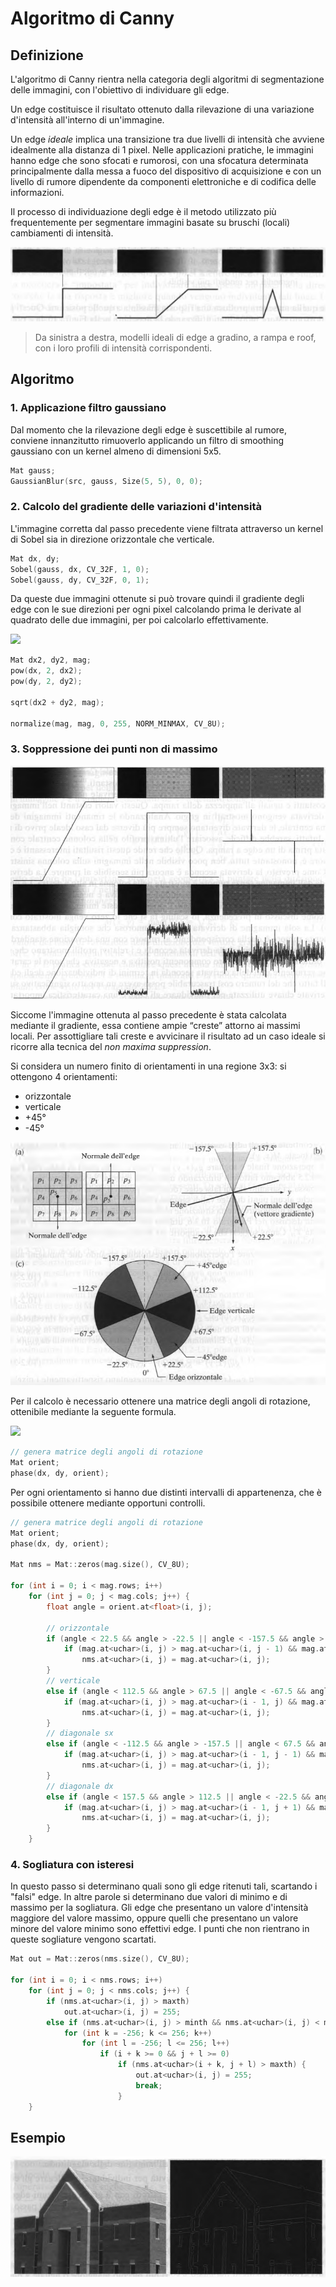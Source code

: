 # Algoritmo di Canny

## Definizione

L'algoritmo di Canny rientra nella categoria degli algoritmi di segmentazione delle immagini, con l'obiettivo di individuare gli edge.

Un edge costituisce il risultato ottenuto dalla rilevazione di una variazione d'intensità all'interno di un'immagine.

Un edge *ideale* implica una transizione tra due livelli di intensità che avviene idealmente alla distanza di 1 pixel.
Nelle applicazioni pratiche, le immagini hanno edge che sono sfocati e rumorosi, con una sfocatura determinata principalmente dalla messa a fuoco del dispositivo di acquisizione e con un livello di rumore dipendente da componenti elettroniche e di codifica delle informazioni.

Il processo di individuazione degli edge è il metodo utilizzato più frequentemente per segmentare immagini basate su bruschi (locali) cambiamenti di intensità.

![Edge](fig/edge.png)
> Da sinistra a destra, modelli ideali di edge a gradino, a rampa e roof, con i loro profili di intensità corrispondenti.

## Algoritmo

### 1. Applicazione filtro gaussiano

Dal momento che la rilevazione degli edge è suscettibile al rumore, conviene innanzitutto rimuoverlo applicando un filtro di smoothing gaussiano con un kernel almeno di dimensioni 5x5.

```c++
Mat gauss;
GaussianBlur(src, gauss, Size(5, 5), 0, 0);
```

### 2. Calcolo del gradiente delle variazioni d'intensità

L'immagine corretta dal passo precedente viene filtrata attraverso un kernel di Sobel sia in direzione orizzontale che verticale.

```c++
Mat dx, dy;
Sobel(gauss, dx, CV_32F, 1, 0);
Sobel(gauss, dy, CV_32F, 0, 1);
```

Da queste due immagini ottenute si può trovare quindi il gradiente degli edge con le sue direzioni per ogni pixel calcolando prima le derivate al quadrato delle due immagini, per poi calcolarlo effettivamente.

<picture>
  <source media="(prefers-color-scheme: dark)" srcset="https://latex.codecogs.com/svg.image?\large&space;\color{White}M(x%2Cy)=\sqrt{g_x^2&plus;g_y^2}">
  <source media="(prefers-color-scheme: light)" srcset="https://latex.codecogs.com/svg.image?\large&space;M(x%2Cy)=\sqrt{g_x^2&plus;g_y^2}">
  <img src="https://latex.codecogs.com/svg.image?\large&space;M(x%2Cy)=\sqrt{g_x^2&plus;g_y^2}">
</picture>

```c++
Mat dx2, dy2, mag;
pow(dx, 2, dx2);
pow(dy, 2, dy2);

sqrt(dx2 + dy2, mag);

normalize(mag, mag, 0, 255, NORM_MINMAX, CV_8U);
```

### 3. Soppressione dei punti non di massimo

![ideale vs reale](fig/ideale_vs_reale.png)

Siccome l'immagine ottenuta al passo precedente è stata calcolata mediante il gradiente, essa contiene ampie “creste” attorno ai massimi locali. Per assottigliare tali creste e avvicinare il risultato ad un caso ideale si ricorre alla tecnica del *non maxima suppression*.

Si considera un numero finito di orientamenti in una regione 3x3: si ottengono 4 orientamenti:

- orizzontale
- verticale
- +45°
- -45°

![non maxima suppression](fig/nms.png)

Per il calcolo è necessario ottenere una matrice degli angoli di rotazione, ottenibile mediante la seguente formula.

<picture>
  <source media="(prefers-color-scheme: dark)" srcset="https://latex.codecogs.com/svg.image?\large&space;\color{White}\alpha(x%2Cy)=\tan^{-1}\left(\frac{g_y}{g_x}\right)">
  <source media="(prefers-color-scheme: light)" srcset="https://latex.codecogs.com/svg.image?\large&space;\alpha(x%2Cy)=\tan^{-1}\left(\frac{g_y}{g_x}\right)">
  <img src="https://latex.codecogs.com/svg.image?\large&space;\alpha(x%2Cy)=\tan^{-1}\left(\frac{g_y}{g_x}\right)">
</picture>

```c++
// genera matrice degli angoli di rotazione 
Mat orient;
phase(dx, dy, orient);
```

Per ogni orientamento si hanno due distinti intervalli di appartenenza, che è possibile ottenere mediante opportuni controlli.

```c++
// genera matrice degli angoli di rotazione 
Mat orient;
phase(dx, dy, orient);

Mat nms = Mat::zeros(mag.size(), CV_8U);

for (int i = 0; i < mag.rows; i++)
	for (int j = 0; j < mag.cols; j++) {
		float angle = orient.at<float>(i, j);

		// orizzontale
		if (angle < 22.5 && angle > -22.5 || angle < -157.5 && angle > 157.5) {
			if (mag.at<uchar>(i, j) > mag.at<uchar>(i, j - 1) && mag.at<uchar>(i, j) > mag.at<uchar>(i, j + 1))
				nms.at<uchar>(i, j) = mag.at<uchar>(i, j);
		}
		// verticale
		else if (angle < 112.5 && angle > 67.5 || angle < -67.5 && angle > -112.5) {
			if (mag.at<uchar>(i, j) > mag.at<uchar>(i - 1, j) && mag.at<uchar>(i, j) > mag.at<uchar>(i + 1, j)) 
				nms.at<uchar>(i, j) = mag.at<uchar>(i, j);
		}
		// diagonale sx
		else if (angle < -112.5 && angle > -157.5 || angle < 67.5 && angle > 22.5) {
			if (mag.at<uchar>(i, j) > mag.at<uchar>(i - 1, j - 1) && mag.at<uchar>(i, j) > mag.at<uchar>(i + 1, j + 1))
				nms.at<uchar>(i, j) = mag.at<uchar>(i, j);
		}
		// diagonale dx
		else if (angle < 157.5 && angle > 112.5 || angle < -22.5 && angle > -67.5) {
			if (mag.at<uchar>(i, j) > mag.at<uchar>(i - 1, j + 1) && mag.at<uchar>(i, j) > mag.at<uchar>(i + 1, j - 1))
				nms.at<uchar>(i, j) = mag.at<uchar>(i, j);
		}
	}
```

### 4. Sogliatura con isteresi

In questo passo si determinano quali sono gli edge ritenuti tali, scartando i "falsi" edge. In altre parole si determinano due valori di minimo e di massimo per la sogliatura. Gli edge che presentano un valore d'intensità maggiore del valore massimo, oppure quelli che presentano un valore minore del valore minimo sono effettivi edge. I punti che non rientrano in queste sogliature vengono scartati.

```c++
Mat out = Mat::zeros(nms.size(), CV_8U);

for (int i = 0; i < nms.rows; i++)
	for (int j = 0; j < nms.cols; j++) {
		if (nms.at<uchar>(i, j) > maxth)
			out.at<uchar>(i, j) = 255;
		else if (nms.at<uchar>(i, j) > minth && nms.at<uchar>(i, j) < maxth)
			for (int k = -256; k <= 256; k++)
				for (int l = -256; l <= 256; l++)
					if (i + k >= 0 && j + l >= 0)
						if (nms.at<uchar>(i + k, j + l) > maxth) {
							out.at<uchar>(i, j) = 255;
							break;
						}
	}
```

## Esempio

![Canny](fig/canny.png)
